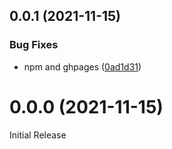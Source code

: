 ## 0.0.1 (2021-11-15)


### Bug Fixes

* npm and ghpages ([0ad1d31](https://github.com/bvkimball/bump-and-release/commit/0ad1d315192beef6d5116348f803b120b3207fe8))




# 0.0.0 (2021-11-15)

Initial Release

